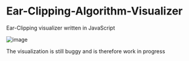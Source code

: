 # Ear-Clipping-Algorithm-Visualizer
Ear-Clipping visualizer written in JavaScript


![image](https://github.com/user-attachments/assets/2387d689-8389-465f-aa9f-131d37aa4d6a)



The visualization is still buggy and is therefore work in progress


